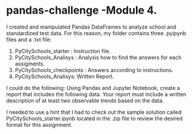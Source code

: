 # pandas-challenge -Module 4.
I created and manipulated Pandas DataFrames to analyze school and standardized test data. For this reason, my folder contains three .pyipynb files and a .txt file:
1. PyCitySchools_starter : Instruction file.
2. PyCitySchools_Analisys : Analysis how to find the answers for each assigments.
3. PyCitySchools_checkpoints : Answers according to instructions.
4. PyCitySchools_Analisys: Written Report.


I could do the following: 
Using Pandas and Jupyter Notebook, create a report that includes the following data. Your report must include a written description of at least two observable trends based on the data.

I needed to use a hint that I had to check out the sample solution called PyCitySchools_starter.ipynb located in the .zip file to review the desired format for this assignment.



